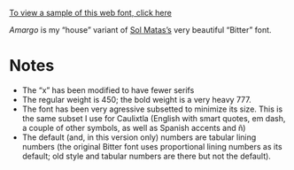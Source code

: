 [To view a sample of this web font, click here](https://samboy.github.io/CaulixtlaFonts/MiscFonts/Amargo/sample.html)

*Amargo* is my “house” variant of [Sol Matas’s](https://www.solmatas.com/) 
very beautiful “Bitter” font.

# Notes

* The “x” has been modified to have fewer serifs
* The regular weight is 450; the bold weight is a very heavy 777.
* The font has been very agressive subsetted to minimize its size.  This
  is the same subset I use for Caulixtla (English with smart quotes, em
  dash, a couple of other symbols, as well as Spanish accents and ñ)
* The default (and, in this version only) numbers are tabular lining numbers
  (the original Bitter font uses proportional lining numbers as its default; 
  old style and tabular numbers are there but not the default). 
